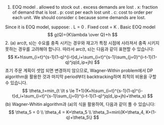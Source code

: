 1. EOQ model
. allowed to stock out
. excess demands are lost
. x: fraction of demand that is lost
. p: cost per each lost unit
. c: cost to order per each unit. We should consider c because some demands are lost.

Since it is EOQ model, suppose:
. L = 0
. Fixed   cost = K
. 
Basic EOQ model
$$
g(Q)={K\lambda \over Q}+h
$$ 
2. (a) arc(t, s)는 수요를 충족 시키는 경우와 재고가 특정 시점에 사라져서 충족 시키지 못하는 경우를 고려해야 합니다. 따라서 arc(t, s)는 다음과 같이 표현할 수 있습니다:
$$
K+h\sum_{i=t}^{s-1}(1-q)^{i-t}d_i+\sum_{i=t}^{s-1}\sum_{j=0}^{i-t-1}(1-q)^jq(d_ip+jh)
$$
초기 주문 계획이 셋업 되면 변경하지 않으므로, Wagner-Within problem에서 DP algorithm을 활용한 것과 마지막 period부터 backtracking하며 최적의 비용을 구할 수 있습니다.
$$
\theta_t=min_{t \lt s \le T+1}(K+h\sum_{i=t}^{s-1}(1-q)^{i-t}d_i+\sum_{i=t}^{s-1}\sum_{j=0}^{i-t-1}(1-q)^jq(d_ip+jh)+\theta_s)
$$
(b) Wagner-Whitin algorithm과 (a)의 식을 활용하여, 다음과 같이 풀 수 있습니다:
$$
\theta_5 = 0 \\
\theta_4 = K+\theta_5 \\
\theta_3=min\{K+\theta_4, K+(1-q)+\theta_5\}
$$

<!--stackedit_data:
eyJoaXN0b3J5IjpbLTExNzg0MDAwODUsMTM1MzY0OTQxNiwxNj
UyNDk3MzY5LC02MTc3NDE3MzMsLTE3NDczMTI2NzcsLTEzODE2
NDM5MTEsLTYwOTYwNTUzOF19
-->